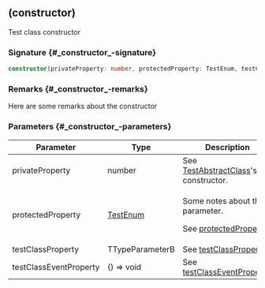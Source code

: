 ## (constructor)

Test class constructor

### Signature {#\_constructor\_-signature}

```typescript
constructor(privateProperty: number, protectedProperty: TestEnum, testClassProperty: TTypeParameterB, testClassEventProperty: () => void);
```

### Remarks {#\_constructor\_-remarks}

Here are some remarks about the constructor

### Parameters {#\_constructor\_-parameters}

| Parameter | Type | Description |
| - | - | - |
| privateProperty | number | See [TestAbstractClass](docs/test-suite-a/testabstractclass-class)'s constructor. |
| protectedProperty | [TestEnum](docs/test-suite-a/testenum-enum) | <p>Some notes about the parameter.</p><p>See <a href="docs/test-suite-a/testabstractclass-protectedproperty-property">protectedProperty</a>.</p> |
| testClassProperty | TTypeParameterB | See [testClassProperty](docs/test-suite-a/testclass-testclassproperty-property). |
| testClassEventProperty | () =&gt; void | See [testClassEventProperty](docs/test-suite-a/testclass-testclasseventproperty-property). |
